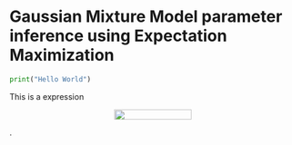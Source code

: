 # Gaussian Mixture Model parameter inference using Expectation Maximization

```python
print("Hello World")
```


This is a expression <p align="center"><img src="/tex/46dade4bdcef125cda783e70f690b0b6.svg?invert_in_darkmode&sanitize=true" align=middle width=136.7577882pt height=18.482861099999997pt/></p>.
